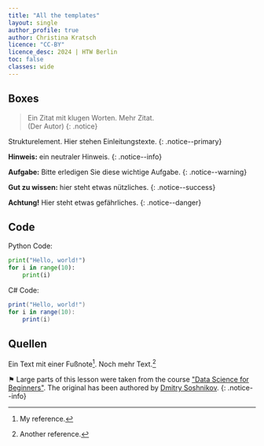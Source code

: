 ```yaml
---
title: "All the templates"
layout: single
author_profile: true
author: Christina Kratsch
licence: "CC-BY"
licence_desc: 2024 | HTW Berlin 
toc: false
classes: wide
---
```



## Boxes

> Ein Zitat mit klugen Worten. 
> Mehr Zitat.
<br>(Der Autor)
{: .notice} 

Strukturelement. Hier stehen Einleitungstexte.
{: .notice--primary}

**Hinweis:** ein neutraler Hinweis.
{: .notice--info}

**Aufgabe:** Bitte erledigen Sie diese wichtige Aufgabe.
{: .notice--warning}

**Gut zu wissen:** hier steht etwas nützliches.
{: .notice--success}

**Achtung!** Hier steht etwas gefährliches.
{: .notice--danger}


## Code


Python Code:

```python
print("Hello, world!")
for i in range(10):
    print(i)
```

C# Code:

```csharp
print("Hello, world!")
for i in range(10):
    print(i)
```



## Quellen


Ein Text mit einer Fußnote[^1]. Noch mehr Text.[^2]

[^1]: My reference.
[^2]: Another reference.



⚑ Large parts of this lesson were taken from the course ["Data Science for Beginners"](https://github.com/microsoft/Data-Science-For-Beginners). The original has been authored by [Dmitry Soshnikov](http://soshnikov.com).
{: .notice--info}